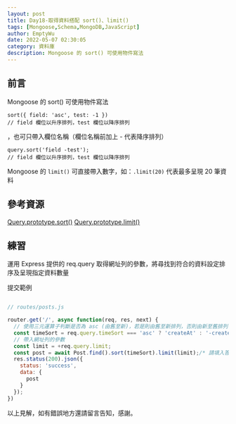 ```yaml
---
layout: post
title: Day18-取得資料搭配 sort()、limit()
tags: [Mongoose,Schema,MongoDB,JavaScript]
author: EmptyWu
date: 2022-05-07 02:30:05
category: 資料庫
description: Mongoose 的 sort() 可使用物件寫法
---
```


## 前言
Mongoose 的 sort() 可使用物件寫法

<!--more-->
```
sort({ field: 'asc', test: -1 }) 
// field 欄位以升序排列，test 欄位以降序排列
```
，也可只帶入欄位名稱（欄位名稱前加上 - 代表降序排列）
```
query.sort('field -test');
// field 欄位以升序排列，test 欄位以降序排列
```

Mongoose 的 `limit()` 可直接帶入數字，如：`.limit(20)` 代表最多呈現 20 筆資料


## 參考資源

[Query.prototype.sort()](https://mongoosejs.com/docs/api/query.html#query_Query-sort)
[Query.prototype.limit()](https://mongoosejs.com/docs/api/query.html#query_Query-limit)

## 練習
運用 Express 提供的 req.query 取得網址列的參數，將尋找到符合的資料設定排序及呈現指定資料數量

提交範例
```javascript

// routes/posts.js

router.get('/', async function(req, res, next) {
  // 使用三元運算子判斷是否為 asc (由舊至新)，若是則由舊至新排列，否則由新至舊排列
  const timeSort = req.query.timeSort === 'asc' ? 'createAt' : '-createAt';
  // 帶入網址列的參數
  const limit = +req.query.limit;
  const post = await Post.find().sort(timeSort).limit(limit);/* 請填入答案 */
  res.status(200).json({
    status: 'success',
    data: {
      post
    }
  });
})
```

以上見解，如有錯誤地方還請留言告知，感謝。